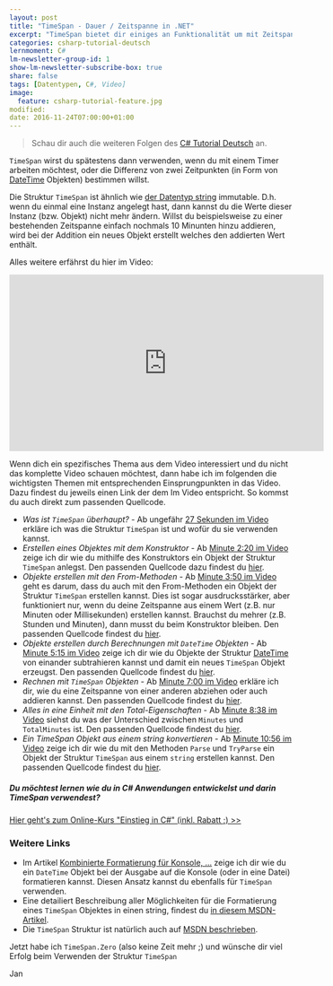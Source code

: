 ```yaml
---
layout: post
title: "TimeSpan - Dauer / Zeitspanne in .NET"
excerpt: "TimeSpan bietet dir einiges an Funktionalität um mit Zeitspannen zu arbeiten. Hier erfährst du was genau."
categories: csharp-tutorial-deutsch
lernmoment: C#
lm-newsletter-group-id: 1
show-lm-newsletter-subscribe-box: true
share: false
tags: [Datentypen, C#, Video]
image:
  feature: csharp-tutorial-feature.jpg
modified:
date: 2016-11-24T07:00:00+01:00
---
```


> Schau dir auch die weiteren Folgen des [C# Tutorial Deutsch](/csharp-tutorial-deutsch/) an.

`TimeSpan` wirst du spätestens dann verwenden, wenn du mit einem Timer arbeiten möchtest, oder die Differenz von zwei Zeitpunkten (in Form von [DateTime](https://youtu.be/Rlu5rPAQQwk) Objekten) bestimmen willst.

Die Struktur `TimeSpan` ist ähnlich wie [der Datentyp string](/csharp-tutorial-deutsch/der-datentyp-string/) immutable. D.h. wenn du einmal eine Instanz angelegt hast, dann kannst du die Werte dieser Instanz (bzw. Objekt) nicht mehr ändern. Willst du beispielsweise zu einer bestehenden Zeitspanne einfach nochmals 10 Minunten hinzu addieren, wird bei der Addition ein neues Objekt erstellt welches den addierten Wert enthält.

Alles weitere erfährst du hier im Video:

<iframe width="560" height="315" src="https://www.youtube-nocookie.com/embed/kkpE-gCe2t4" frameborder="0" allow="encrypted-media" allowfullscreen></iframe>

Wenn dich ein spezifisches Thema aus dem Video interessiert und du nicht das komplette Video schauen möchtest, dann habe ich im folgenden die wichtigsten Themen mit entsprechenden Einsprungpunkten in das Video. Dazu findest du jeweils einen Link der dem Im Video entspricht. So kommst du auch direkt zum passenden Quellcode.

 - *Was ist `TimeSpan` überhaupt?* - Ab ungefähr [27 Sekunden im Video](https://youtu.be/kkpE-gCe2t4?t=27) erkläre ich was die Struktur `TimeSpan` ist und wofür du sie verwenden kannst.
 - *Erstellen eines Objektes mit dem Konstruktor* - Ab [Minute 2:20 im Video](https://youtu.be/kkpE-gCe2t4?t=141) zeige ich dir wie du mithilfe des Konstruktors ein Objekt der Struktur `TimeSpan` anlegst. Den passenden Quellcode dazu findest du [hier](https://gist.github.com/suchja/2e20267ca471c23d9e175a27cd8ec809/50e7a8cbb38d8db155c37fee85a0b56602ee74bc).
 - *Objekte erstellen mit den From-Methoden* - Ab [Minute 3:50 im Video](https://youtu.be/kkpE-gCe2t4?t=230) geht es darum, dass du auch mit den From-Methoden ein Objekt der Struktur `TimeSpan` erstellen kannst. Dies ist sogar ausdrucksstärker, aber funktioniert nur, wenn du deine Zeitspanne aus einem Wert (z.B. nur Minuten oder Millisekunden) erstellen kannst. Brauchst du mehrer (z.B. Stunden und Minuten), dann musst du beim Konstruktor bleiben. Den passenden Quellcode findest du [hier](https://gist.github.com/suchja/2e20267ca471c23d9e175a27cd8ec809/b2c16f0b8bab5670cb517071356130566ae8eaf5).
 - *Objekte erstellen durch Berechnungen mit `DateTime` Objekten* - Ab [Minute 5:15 im Video](https://youtu.be/kkpE-gCe2t4?t=315) zeige ich dir wie du Objekte der Struktur [DateTime]() von einander subtrahieren kannst und damit ein neues `TimeSpan` Objekt erzeugst. Den passenden Quellcode findest du [hier](https://gist.github.com/suchja/2e20267ca471c23d9e175a27cd8ec809/ccb94ac90f2090157558583b70138cc1056b9b9b).
 - *Rechnen mit `TimeSpan` Objekten* - Ab [Minute 7:00 im Video](https://youtu.be/kkpE-gCe2t4?t=421) erkläre ich dir, wie du eine Zeitspanne von einer anderen abziehen oder auch addieren kannst. Den passenden Quellcode findest du [hier](https://gist.github.com/suchja/2e20267ca471c23d9e175a27cd8ec809/d81285434771467458a3cdf0134613e25ebf61a5).
 - *Alles in eine Einheit mit den Total-Eigenschaften* - Ab [Minute 8:38 im Video](https://youtu.be/kkpE-gCe2t4?t=518) siehst du was der Unterschied zwischen `Minutes` und `TotalMinutes` ist. Den passenden Quellcode findest du [hier](https://gist.github.com/suchja/2e20267ca471c23d9e175a27cd8ec809/4093410a6f8ae97f2145048655225583b601f2fe).
 - *Ein TimeSpan Objekt aus einem string konvertieren* - Ab [Minute 10:56 im Video](https://youtu.be/kkpE-gCe2t4?t=657) zeige ich dir wie du mit den Methoden `Parse` und `TryParse` ein Objekt der Struktur `TimeSpan` aus einem `string` erstellen kannst. Den passenden Quellcode findest du [hier](https://gist.github.com/suchja/2e20267ca471c23d9e175a27cd8ec809/abd269b7148b8a4d68c639af927a8d56b1944b64).

<div class="subscribe-notice">
<h5>Du möchtest lernen wie du in C# Anwendungen entwickelst und darin TimeSpan verwendest?</h5>
<a markdown="0" href="https://www.udemy.com/course/einstieg-in-csharp-software-programmieren-wie-ein-profi/?referralCode=73784B79162D93219DEC" class="notice-button">Hier geht's zum Online-Kurs "Einstieg in C#" (inkl. Rabatt ;) >></a>
</div>

### Weitere Links

 - Im Artikel [Kombinierte Formatierung für Konsole, ...](/csharp-programmieren/kombinierte-formatierung-fuer-konsole-datei/) zeige ich dir wie du ein `DateTime` Objekt bei der Ausgabe auf die Konsole (oder in eine Datei) formatieren kannst. Diesen Ansatz kannst du ebenfalls für `TimeSpan` verwenden.
 - Eine detailiert Beschreibung aller Möglichkeiten für die Formatierung eines `TimeSpan` Objektes in einen string, findest du [in diesem MSDN-Artikel](https://msdn.microsoft.com/de-de/library/ee372287(v=vs.110).aspx).
 - Die `TimeSpan` Struktur ist natürlich auch auf [MSDN beschrieben](https://msdn.microsoft.com/de-de/library/system.timespan(v=vs.110).aspx).

Jetzt habe ich `TimeSpan.Zero` (also keine Zeit mehr ;) und wünsche dir viel Erfolg beim Verwenden der Struktur `TimeSpan`

Jan
